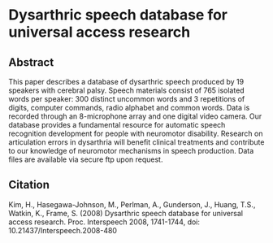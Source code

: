 # Dysarthric speech database for universal access research

## Abstract
This paper describes a database of dysarthric speech produced by 19 speakers with cerebral palsy. Speech materials consist of 765 isolated words per speaker: 300 distinct uncommon words and 3 repetitions of digits, computer commands, radio alphabet and common words. Data is recorded through an 8-microphone array and one digital video camera. Our database provides a fundamental resource for automatic speech recognition development for people with neuromotor disability. Research on articulation errors in dysarthria will benefit clinical treatments and contribute to our knowledge of neuromotor mechanisms in speech production. Data files are available via secure ftp upon request.

## Citation
Kim, H., Hasegawa-Johnson, M., Perlman, A., Gunderson, J., Huang, T.S., Watkin, K., Frame, S. (2008) Dysarthric speech database for universal access research. Proc. Interspeech 2008, 1741-1744, doi: 10.21437/Interspeech.2008-480